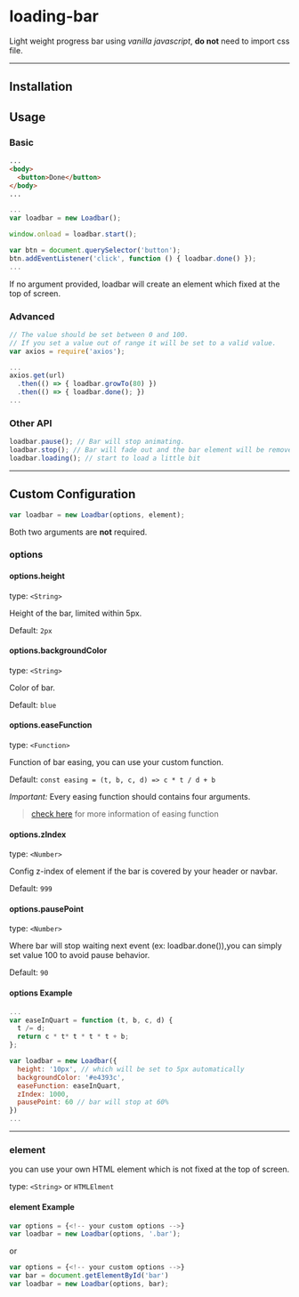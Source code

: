 # loading-bar

Light weight progress bar using *vanilla javascript*, **do not** need to import css file.

---

## Installation

## Usage

### Basic

```html
...
<body>
  <button>Done</button>
</body>
...
```

```javascript
...
var loadbar = new Loadbar();

window.onload = loadbar.start();

var btn = document.querySelector('button');
btn.addEventListener('click', function () { loadbar.done() });
...
```

If no argument provided, loadbar will create an element which fixed at the top of screen.

### Advanced

```javascript
// The value should be set between 0 and 100.
// If you set a value out of range it will be set to a valid value.
var axios = require('axios');

...
axios.get(url)
  .then(() => { loadbar.growTo(80) })
  .then(() => { loadbar.done(); })
...
```

### Other API

```javascript
loadbar.pause(); // Bar will stop animating.
loadbar.stop(); // Bar will fade out and the bar element will be removed from parent(call loadbar.destroy())
loadbar.loading(); // start to load a little bit
```

---

## Custom Configuration

```javascript
var loadbar = new Loadbar(options, element);
```

Both two arguments are **not** required.

### options

#### options.height

  type: `<String>`

  Height of the bar, limited within 5px.

  Default: `2px`

#### options.backgroundColor

  type: `<String>`

  Color of bar.

  Default: `blue`

#### options.easeFunction

  type: `<Function>`

  Function of bar easing, you can use your custom function.

  Default: `const easing = (t, b, c, d) => c * t / d + b`

  *Important:* Every easing function should contains four arguments.
  > [check here](http://gizma.com/easing/) for more information of easing function

#### options.zIndex

  type: `<Number>`

  Config z-index of element if the bar is covered by your header or navbar.

  Default: `999`

#### options.pausePoint

  type: `<Number>`

  Where bar will stop waiting next event (ex: loadbar.done()),you can simply set value 100 to avoid pause behavior.

  Default: `90`

#### options Example

  ```javascript
  ...
  var easeInQuart = function (t, b, c, d) {
    t /= d;
    return c * t* t * t * t + b;
  };

  var loadbar = new Loadbar({
    height: '10px', // which will be set to 5px automatically
    backgroundColor: '#e4393c',
    easeFunction: easeInQuart,
    zIndex: 1000,
    pausePoint: 60 // bar will stop at 60%
  })
  ...
  ```

---

### element

you can use your own HTML element which is not fixed at the top of screen.

type: `<String>` or `HTMLElment`

#### element Example

  ```javascript
  var options = {<!-- your custom options -->}
  var loadbar = new Loadbar(options, '.bar');
  ```
  or
  ```javascript
  var options = {<!-- your custom options -->}
  var bar = document.getElementById('bar')
  var loadbar = new Loadbar(options, bar);
  ```
